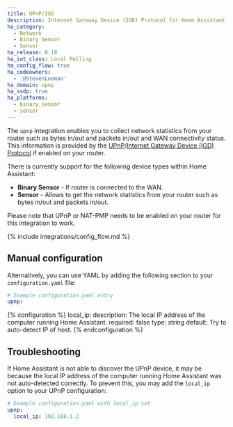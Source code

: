 ```yaml
---
title: UPnP/IGD
description: Internet Gateway Device (IGD) Protocol for Home Assistant.
ha_category:
  - Network
  - Binary Sensor
  - Sensor
ha_release: 0.18
ha_iot_class: Local Polling
ha_config_flow: true
ha_codeowners:
  - '@StevenLooman'
ha_domain: upnp
ha_ssdp: true
ha_platforms:
  - binary_sensor
  - sensor
---
```


The `upnp` integration enables you to collect network statistics from your router such as bytes in/out and packets in/out and WAN connectivity status. This information is provided by the [UPnP](https://en.wikipedia.org/wiki/Universal_Plug_and_Play)/[Internet Gateway Device (IGD) Protocol](https://en.wikipedia.org/wiki/Internet_Gateway_Device_Protocol) if enabled on your router.

There is currently support for the following device types within Home Assistant:

- **Binary Sensor** - If router is connected to the WAN.
- **Sensor** - Allows to get the network statistics from your router such as bytes in/out and packets in/out.

Please note that UPnP or NAT-PMP needs to be enabled on your router for this integration to work.

{% include integrations/config_flow.md %}

## Manual configuration 

Alternatively, you can use YAML by adding the following section to your `configuration.yaml` file:

```yaml
# Example configuration.yaml entry
upnp:
```

{% configuration %}
local_ip:
  description: The local IP address of the computer running Home Assistant.
  required: false
  type: string
  default: Try to auto-detect IP of host.
{% endconfiguration %}

## Troubleshooting

If Home Assistant is not able to discover the UPnP device, it may be because the local IP address of the computer running Home Assistant was not auto-detected correctly. To prevent this, you may add the `local_ip` option to your UPnP configuration:

```yaml
# Example configuration.yaml with local_ip set
upnp:
  local_ip: 192.168.1.2
```
